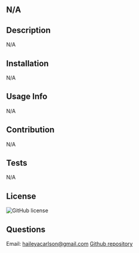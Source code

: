 ## N/A

## Description
N/A

## Installation
N/A

## Usage Info
N/A

## Contribution
N/A

## Tests
N/A

## License
![GitHub license](https://img.shields.io/badge/license-GNU%20AGPLv3-blue.svg)

## Questions
Email: haileyacarlson@gmail.com
[Github repository](github.com/haileycarlson)

